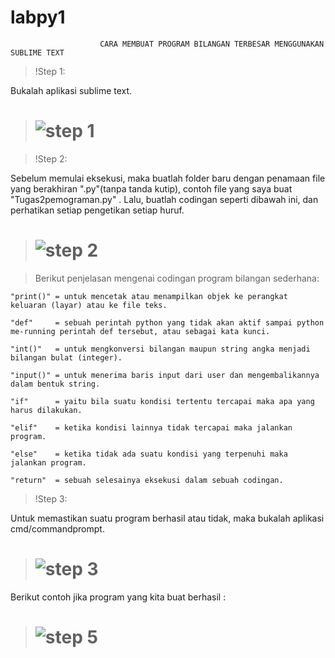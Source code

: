 # labpy1

                        CARA MEMBUAT PROGRAM BILANGAN TERBESAR MENGGUNAKAN SUBLIME TEXT

>!Step 1:
  
  Bukalah aplikasi sublime text.

># ![step 1](https://user-images.githubusercontent.com/46733958/52322873-6d683c80-2a0d-11e9-88e9-4ecb5bc5270e.png)

>!Step 2:
  
  Sebelum memulai eksekusi, maka buatlah folder baru dengan penamaan file yang berakhiran ".py"(tanpa tanda kutip), contoh file yang saya buat "Tugas2pemograman.py" . Lalu, buatlah codingan seperti dibawah ini, dan perhatikan setiap pengetikan setiap huruf.

># ![step 2](https://user-images.githubusercontent.com/46733958/52324523-32b5d280-2a14-11e9-9313-86e105df2c66.png)

>Berikut penjelasan mengenai codingan program bilangan sederhana:
  
```
"print()" = untuk mencetak atau menampilkan objek ke perangkat keluaran (layar) atau ke file teks.

"def"     = sebuah perintah python yang tidak akan aktif sampai python me-running perintah def tersebut, atau sebagai kata kunci.

"int()"   = untuk mengkonversi bilangan maupun string angka menjadi bilangan bulat (integer).

"input()" = untuk menerima baris input dari user dan mengembalikannya dalam bentuk string.

"if"      = yaitu bila suatu kondisi tertentu tercapai maka apa yang harus dilakukan. 

"elif"    = ketika kondisi lainnya tidak tercapai maka jalankan program.

"else"    = ketika tidak ada suatu kondisi yang terpenuhi maka jalankan program.

"return"  = sebuah selesainya eksekusi dalam sebuah codingan.
```

>!Step 3:

  Untuk memastikan suatu program berhasil atau tidak, maka bukalah aplikasi cmd/commandprompt.
  
  ># ![step 3](https://user-images.githubusercontent.com/46733958/52327503-ef149600-2a1e-11e9-830f-25bf899f47be.png)

  Berikut contoh jika program yang kita buat berhasil :
  
  ># ![step 5](https://user-images.githubusercontent.com/46733958/52328644-e32ad300-2a22-11e9-9206-3a3b363d21c2.png)

